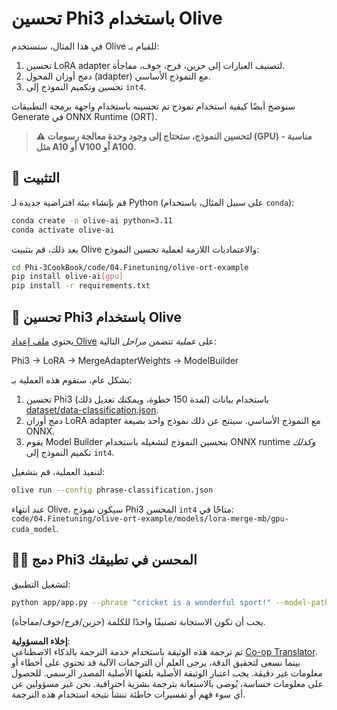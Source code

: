 <!--
CO_OP_TRANSLATOR_METADATA:
{
  "original_hash": "4164123a700fecd535d850f09506d72a",
  "translation_date": "2025-03-27T03:43:30+00:00",
  "source_file": "code\\03.Finetuning\\olive-ort-example\\README.md",
  "language_code": "ar"
}
-->
# تحسين Phi3 باستخدام Olive

في هذا المثال، ستستخدم Olive للقيام بـ:

1. تحسين LoRA adapter لتصنيف العبارات إلى حزين، فرح، خوف، مفاجأة.
1. دمج أوزان المحول (adapter) مع النموذج الأساسي.
1. تحسين وتكميم النموذج إلى `int4`.

سنوضح أيضًا كيفية استخدام نموذج تم تحسينه باستخدام واجهة برمجة التطبيقات Generate في ONNX Runtime (ORT).

> **⚠️ لتحسين النموذج، ستحتاج إلى وجود وحدة معالجة رسومات (GPU) مناسبة - مثل A10 أو V100 أو A100.**

## 💾 التثبيت

قم بإنشاء بيئة افتراضية جديدة لـ Python (على سبيل المثال، باستخدام `conda`):

```bash
conda create -n olive-ai python=3.11
conda activate olive-ai
```

بعد ذلك، قم بتثبيت Olive والاعتماديات اللازمة لعملية تحسين النموذج:

```bash
cd Phi-3CookBook/code/04.Finetuning/olive-ort-example
pip install olive-ai[gpu]
pip install -r requirements.txt
```

## 🧪 تحسين Phi3 باستخدام Olive

يحتوي [ملف إعداد Olive](../../../../../code/03.Finetuning/olive-ort-example/phrase-classification.json) على *عملية* تتضمن *مراحل* التالية:

Phi3 -> LoRA -> MergeAdapterWeights -> ModelBuilder

بشكل عام، ستقوم هذه العملية بـ:

1. تحسين Phi3 (لمدة 150 خطوة، ويمكنك تعديل ذلك) باستخدام بيانات [dataset/data-classification.json](../../../../../code/03.Finetuning/olive-ort-example/dataset/dataset-classification.json).
1. دمج أوزان LoRA adapter مع النموذج الأساسي. سينتج عن ذلك نموذج واحد بصيغة ONNX.
1. يقوم Model Builder بتحسين النموذج لتشغيله باستخدام ONNX runtime *وكذلك* تكميم النموذج إلى `int4`.

لتنفيذ العملية، قم بتشغيل:

```bash
olive run --config phrase-classification.json
```

عند انتهاء Olive، سيكون نموذج Phi3 المحسن `int4` متاحًا في: `code/04.Finetuning/olive-ort-example/models/lora-merge-mb/gpu-cuda_model`.

## 🧑‍💻 دمج Phi3 المحسن في تطبيقك

لتشغيل التطبيق:

```bash
python app/app.py --phrase "cricket is a wonderful sport!" --model-path models/lora-merge-mb/gpu-cuda_model
```

يجب أن تكون الاستجابة تصنيفًا واحدًا للكلمة (حزين/فرح/خوف/مفاجأة).

**إخلاء المسؤولية**:  
تم ترجمة هذه الوثيقة باستخدام خدمة الترجمة بالذكاء الاصطناعي [Co-op Translator](https://github.com/Azure/co-op-translator). بينما نسعى لتحقيق الدقة، يرجى العلم أن الترجمات الآلية قد تحتوي على أخطاء أو معلومات غير دقيقة. يجب اعتبار الوثيقة الأصلية بلغتها الأصلية المصدر الرسمي. للحصول على معلومات حساسة، يُوصى بالاستعانة بترجمة بشرية احترافية. نحن غير مسؤولين عن أي سوء فهم أو تفسيرات خاطئة تنشأ نتيجة استخدام هذه الترجمة.